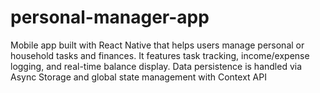 # personal-manager-app
Mobile app built with React Native that helps users manage personal or household tasks and finances. It features task tracking, income/expense logging, and real-time balance display. Data persistence is handled via Async Storage and global state management with Context API
